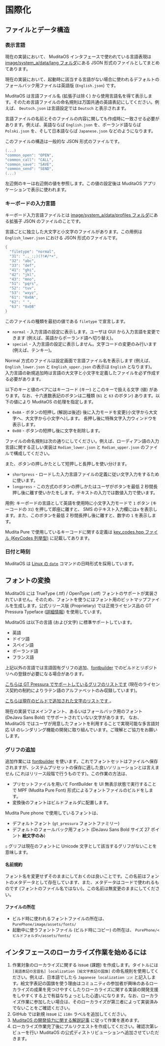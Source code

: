 # 国際化

## ファイルとデータ構造

### 表示言語

現在の実装において、 MuditaOS インタフェースで使われている言語表現は [image/system_a/data/lang フォルダ](../image/system_a/data/lang/)にある JSON 形式のファイルとしてまとめてあります。

現在の実装において、起動時に該当する言語がない場合に使われるデフォルトのフォールバック用ファイルは英語版 (`English.json`) です。

MuditaOS は言語ファイル名 (拡張子は除く) から使用言語名を得て表示します。そのため言語ファイルの命名規則は万国共通の英語表記にしてください。例えば、 `Deutsch.json` は言語設定では `Deutsch` と表示されます。

言語ファイルの名前とそのファイルの内容に関しても作成時に一致させる必要があります。例えば、英語ならば `English.json` を、ポーランド語ならば `Polski.json` を、そして日本語ならば `Japanese.json` などのようになります。

このファイルの構造は一般的な JSON 形式のファイルです。
```c++
(...)
"common_open": "OPEN",
"common_call": "CALL",
"common_save": "SAVE",
"common_send": "SEND",
(...)
```

左辺側のキーは右辺側の値を参照します。この値の設定後は MuditaOS アプリケーションで表示に使われます。

### キーボードの入力言語

キーボード入力言語ファイルとは [image/system_a/data/profiles フォルダ](../)にある拡張子 JSON のファイルのことです。

言語ごとに独立した大文字と小文字のファイルがあります。この用例は `English_lower.json` における JSON 形式のファイルです。

```c++
{
  "filetype": "normal",
  "31": ".,_:;)(?!#/*+",
  "32": "abc",
  "33": "def",
  "41": "ghi",
  "42": "jkl",
  "43": "mno",
  "51": "pqrs",
  "52": "tuv",
  "53": "wxyz",
  "61": "0x0A",
  "62": " ",
  "63": "0x08"
}
```
このファイルの種類を最初の値である `filetype` で宣言します。
- `normal` - 入力言語の設定に表示します。ユーザは GUI から入力言語を変更できます (例えば、英語からポーランド語へ切り替え)。
- `special` -  入力言語の設定に表示しません。文字コードの変更のみ行います (例えば、テンキー)。

Normal 方式のファイルは設定画面で言語ファイル名を表示します (例えば、 `English_lower.json` と `English_upper.json` の表示は `English` となります)。
入力言語の新規追加時は言語の大文字と小文字を定義したファイルを必ず作成する必要があります。

以下のキーと値のペアにはキーコード (キー) とこのキーで扱える文字 (値) があります。なお、十六進数表記のボタンは二種類 (`61` と `63` のボタン) あります。以下の値により MuditaOS の処理を指定します。

- `0x0A` - ボタンの短押し (解説は後述) 後に入力モードを変更(小文字から大文字へ、大文字から小文字へ)します。 長押し後に特殊文字入力ウィンドウを表示します。 
- `0x08` - ボタンの短押し後に文字を削除します。

ファイルの命名規則は次の通りにしてください。例えば、ローディアン語の入力言語に関する正しい実装は `Rodian_lower.json` と `Rodian_upper.json` のファイルで構成してください。

また、ボタンの押しかたとして短押しと長押しを使い分けます。
- `shortpress` - ロードした入力言語ファイルの定義に従い文字入力をするために使います。
- `longpress` - この方式のボタンの押しかたはユーザがボタンを最低 2 秒間長押し後に離す使いかたをします。テキストの入力では数値入力で使います。

用例: キーボードの言語として英語を使用時に小文字入力モードで `1` ボタン (キーコードの `31`) を押して即座に離すと、 SMS のテキスト入力欄には`a` を表示します。また、このボタンを最低 2 秒間長押し後に離すと、数字の `1` を表示します。

Mudita Pure で使用しているキーコードに関する定義は [key_codes.hpp ファイル (KeyCodes 列挙型)](../module-bsp/bsp/keyboard/key_codes.hpp) に記載してあります。

### 日付と時刻

MuditaOS は [Linux の `date`](https://man7.org/linux/man-pages/man1/date.1.html) コマンドの日時形式を採用しています。

## フォントの変換

MuditaOS には TrueType (.ttf) / OpenType (.otf) フォントのサポートが実装されていません。そのため、フォントを使うにはフォント用のビットマップファイルを生成します。公式リリース版 (Proprietary) では正規ライセンス品の GT Pressura Typeface ([詳細情報](../LICENSE.md)) を使用しています。

MuditaOS は以下の言語 (および文字) に標準サポートしています。

- 英語
- ドイツ語
- スペイン語
- ポーランド語
- フランス語

上記以外の言語では言語固有グリフの追加、[fontbuilder](https://github.com/mudita/fontbuilder) でのビルドとリポジトリへの登録が必要になる場合があります。

[こちらは GT Pressura でサポートしているグリフのリストです](https://www.grillitype.com/api/storage/app/uploads/public/5b6/c52/16b/5b6c5216b40a8675629257.pdf) (現在のライセンス契約の制約によりラテン語のアルファベットのみ収録しています)。

[こちらは現在のビルドで追加された文字のリストです
](https://github.com/mudita/fontbuilder/blob/master/charset.txt)。

現在の実装ではメインフォント、あるいはフォールバック用のフォント (DeJavu Sans Bold) でサポートされていない文字があります。 なお、 MuditaOS ではユーザが用意したフォントを利用することで実現可能な多言語対応 UI のレンダリング機能の開発に取り組んでいます。ご理解とご協力をお願いします。

### グリフの追加

追加作業には [fontbuilder](https://github.com/mudita/fontbuilder)
を使います。これでフォントセットはファイルへ保存されますが、システムプリセットの保存に適した良いソリューションとは言えません (これはリリース段階で行うものです)。この作業の方法は、

- プリセットファイルを用いて FontBuilder を UI 無表示状態で実行することで MPF (Mudita Pure Font) 形式によるフォントファイルのビルドをします。
- 変換後のフォントはビルドフォルダに配置します。

Mudita Pure phone で使用しているフォントは、

- デフォルトフォント (`gt_pressura` フォントファミリー)
- デフォルトのフォールバック用フォント (DeJavu Sans Bold サイズ 27 ポイント **絵文字のみ**)

`▯` グリフは現在のフォントに Unicode 文字として該当するグリフがないことを意味します。

#### 名前規約

フォント名を変更せずそのままにしておくのは良いことです。この名前はフォントのメタデータとして存在しています、また、メタデータはコードで使われるものです (フォントのファイル名ではない)。この名前は無変更のままにしてください。

#### ファイルの所在

- ビルド時に使われるフォントファイルの所在は、 `PurePhone/image/assets/fonts/`
- 起動中に使うフォントファイル (ビルド時にコピー) の所在は、 `PurePhone/<ビルドフォルダ>/assets/fonts/`

## インタフェースのローカライズ作業を始めるには

1. 作業対象のローカライズに関する issue (課題) を作成します。タイトルには `[英語表記の言語名] localization [絵文字表記の国旗]` の命名規則を使用してください。例えば、日本語でしたら `Japanese localization 🇯🇵` と記入します。絵文字表記の国旗を使う理由はコミュニティの参加者が興味のあるローカライズの成果を見つけやすくしたりローカライズに関する実装の開発支援をしやすくする上で有益なちょっとした心遣いになります。なお、ローカライズ作業に参加したい場合は、そのローカライズが第三者によって実装済みでないことをご確認ください。
2. GitHub では新規 issue に `i18n` ラベルを追加してください。
3. [MuditaOS の開発協力に関する解説記事](../CONTRIBUTING.md) に従って作業を進めます。
4. ローカライズ作業完了後にプルリクエストを作成してください。確認次第レビューを行い MuditaOS の公式ディストリビューションへ追加させていただきます。
